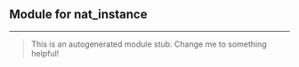 ## Module for nat_instance
---
>This is an autogenerated module stub.  Change me to something helpful!
